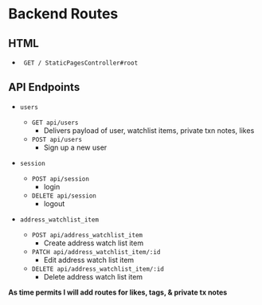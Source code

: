 # Backend Routes

## HTML

* ``` GET / StaticPagesController#root```

## API Endpoints

* ```users```
  * ```GET api/users```
    * Delivers payload of user, watchlist items, private txn notes, likes
  * ```POST api/users```
    * Sign up a new user

* ```session```
  * ```POST api/session```
    * login
  * ```DELETE api/session```
    * logout

* ```address_watchlist_item```
  * ```POST api/address_watchlist_item```
    * Create address watch list item
  * ```PATCH api/address_watchlist_item/:id```
    * Edit address watch list item
  * ```DELETE api/address_watchlist_item/:id```
    * Delete address watch list item



**As time permits I will add routes for likes, tags, & private tx notes**


